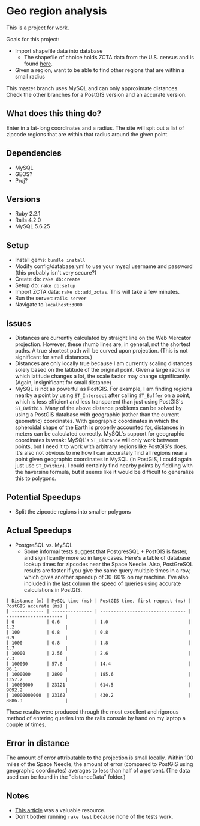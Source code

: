 # Geo region analysis

This is a project for work.

Goals for this project:
* Import shapefile data into database
  * The shapefile of choice holds ZCTA data from the U.S. census and is found
    [here](https://www.census.gov/geo/maps-data/data/cbf/cbf_zcta.html).
* Given a region, want to be able to find other regions that are within a small
  radius

This master branch uses MySQL and can only approximate distances. Check the
other branches for a PostGIS version and an accurate version.

## What does this thing do?
Enter in a lat-long coordinates and a radius. The site will spit out a list of
zipcode regions that are within that radius around the given point.

## Dependencies
* MySQL
* GEOS?
* Proj?

## Versions
* Ruby 2.2.1
* Rails 4.2.0
* MySQL 5.6.25

## Setup
* Install gems: `bundle install`
* Modify config/database.yml to use your mysql username and password (this
  probably isn't very secure?)
* Create db: `rake db:create`
* Setup db: `rake db:setup`
* Import ZCTA data: `rake db:add_zctas`. This will take a few minutes.
* Run the server: `rails server`
* Navigate to `localhost:3000`

## Issues
* Distances are currently calculated by straight line on the Web Mercator
  projection. However, these rhumb lines are, in general, not the shortest
  paths. A true shortest path will be curved upon projection. (This is not
  significant for small distances.)
* Distances are only locally true because I am currently scaling distances
  solely based on the latitude of the original point. Given a large radius in
  which latitude changes a lot, the scale factor may change significantly.
  (Again, insignificant for small distance)
* MySQL is not as powerful as PostGIS. For example, I am finding regions nearby
  a point by using `ST_Intersect` after calling `ST_Buffer` on a point, which is
  less efficient and less transparent than just using PostGIS's `ST_DWithin`.
  Many of the above distance problems can be solved by using a PostGIS database
  with geographic (rather than the current geometric) coordinates. With
  geographic coordinates in which the spheroidal shape of the Earth is
  properly accounted for, distances in meters can be calculated correctly.
  MySQL's support for geographic coordinates is weak: MySQL's `ST_Distance` will
  only work between points, but I need it to work with arbitrary regions like
  PostGIS's does. It's also not obvious to me how I can accurately find all
  regions near a point given geographic coordinates in MySQL (in PostGIS, I
  could again just use `ST_DWithin`). I could certainly find nearby points by
  fiddling with the haversine formula, but it seems like it would be difficult
  to generalize this to polygons.


## Potential Speedups
* Split the zipcode regions into smaller polygons

## Actual Speedups
* PostgreSQL vs. MySQL
  * Some informal tests suggest that PostgresSQL + PostGIS is faster, and
    significantly more so in large cases. Here's a table of database lookup
    times for zipcodes near the Space Needle. Also, PostGreSQL results are faster
    if you give the same query multiple times in a row, which gives another speedup
    of 30-60% on my machine. I've also included in the last column the speed of
    queries using accurate calculations in PostGIS.

```
| Distance (m) | MySQL time (ms) | PostGIS time, first request (ms) | PostGIS accurate (ms) |
| ------------ | --------------- | -------------------------------- | --------------------- |
| 0            | 0.6             | 1.0                              | 1.2                   |
| 100          | 0.8             | 0.8                              | 0.9                   |
| 1000         | 0.8             | 1.8                              | 1.7                   |
| 10000        | 2.56            | 2.6                              | 7.3                   |
| 100000       | 57.8            | 14.4                             | 96.1                  |
| 1000000      | 2890            | 185.6                            | 1357.2                |
| 10000000     | 23121           | 614.5                            | 9092.2                |
| 10000000000  | 23162           | 430.2                            | 8886.3                |
```

These results were produced through the most excellent and rigorous method of
entering queries into the rails console by hand on my laptop a couple of times.

## Error in distance
The amount of error attributable to the projection is small locally. Within 100
miles of the Space Needle, the amount of error (compared to PostGIS using
geographic coordinates) averages to less than half of a percent. (The data used
can be found in the "distanceData" folder.)

## Notes
* [This article](http://daniel-azuma.com/articles/georails/part-8) was a
  valuable resource.
* Don't bother running `rake test` because none of the tests work.
